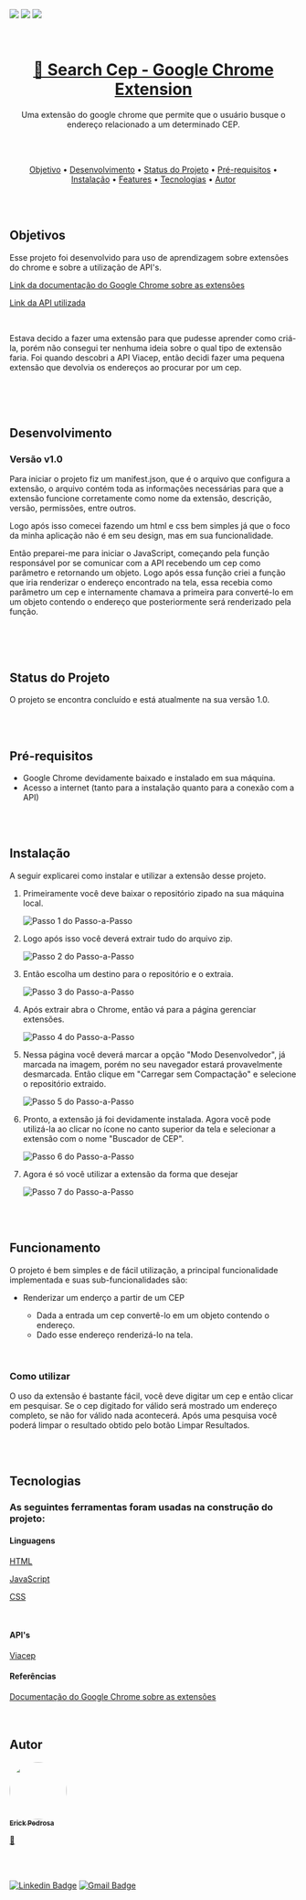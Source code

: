
<img src="https://img.shields.io/static/v1?label=Status&message=Finished&color=FFCB05&style=lat-square&logo=GoogleChrome"/> <img src="https://img.shields.io/static/v1?label=Version&message=v1.0&color=FF3333&style=lat-square&logo=GoogleChrome"/> <img src="https://img.shields.io/static/v1?label=License&message=MIT&color=33DD33&style=lat-square&logo=GoogleChrome"/>    

<br>

<h1 align="center">
    <a href="https://erickpedrosa.github.io/SearchCep--Chrome-Extension/">🔗 Search Cep - Google Chrome Extension</a>
</h1>

<p align="center">Uma extensão do google chrome que permite que o usuário busque o endereço relacionado a um determinado CEP.</p>    

<br>
<br>

<p align="center">
 <a href="#objetivo">Objetivo</a> •
 <a href="#desenvolvimento">Desenvolvimento</a> •
 <a href="#status">Status do Projeto</a> •
 <a href="#status">Pré-requisitos</a> •
 <a href="#status">Instalação</a> •
 <a href="#funcionamento">Features</a> • 
 <a href="#tecnologias">Tecnologias</a> • 
 <a href="#autor">Autor</a> 
</p>

<br>
<br>

<h2 id="objetivo">Objetivos</h2>
<p>Esse projeto foi desenvolvido para uso de aprendizagem sobre extensões do chrome e sobre a utilização de API's.</p>
<p><a href="https://developer.chrome.com/docs/extensions/" target="_blank">Link da documentação do Google Chrome sobre as extensões</a></p>
<p><a href="https://viacep.com.br/" target="_blank">Link da API utilizada</a></p>
<br>

<p>Estava decido a fazer uma extensão para que pudesse aprender como criá-la, porém não consegui ter nenhuma ideia sobre o qual tipo de extensão faria. Foi quando descobri a API Viacep, então decidi fazer uma pequena extensão que devolvia os endereços ao procurar por um cep. </p>
<br>


<br>
<br>

<h2 class="desenvolvimento">Desenvolvimento</h2>
<h3>Versão v1.0</h3>
<p>Para iniciar o projeto fiz um manifest.json, que é o arquivo que configura a extensão, o arquivo contém toda as informações necessárias para que a extensão funcione corretamente como nome da extensão, descrição, versão, permissões, entre outros.</p>
<p>Logo após isso comecei fazendo um html e css bem simples já que o foco da minha aplicação não é em seu design, mas em sua funcionalidade.</p>
<p>Então preparei-me para iniciar o JavaScript, começando pela função responsável por se comunicar com a API recebendo um cep como parâmetro e retornando um objeto. Logo após essa função criei a função que iria renderizar o endereço encontrado na tela, essa recebia como parâmetro um cep e internamente chamava a primeira para converté-lo em um objeto contendo o endereço que posteriormente será renderizado pela função. </p>
<br>

<br>
<br>

<h2 id="status">Status do Projeto</h2>
<p>O projeto se encontra concluído e está atualmente na sua versão 1.0.</p>

<br>
<br>

<h2 id="status">Pré-requisitos</h2>
<ul>
    <li>Google Chrome devidamente baixado e instalado em sua máquina.</li>
    <li>Acesso a internet (tanto para a instalação quanto para a conexão com a API)</li>
</ul>

<br>
<br>

<h2 id="status">Instalação</h2>
<p>A seguir explicarei como instalar e utilizar a extensão desse projeto.</p>
<ol>
    <li>
        <p>Primeiramente você deve baixar o repositório zipado na sua máquina local.</p>
        <img src="ReadmeImages/1.jpg" alt="Passo 1 do Passo-a-Passo">
    </li>
    <li>
        <p>Logo após isso você deverá extrair tudo do arquivo zip.</p>
        <img src="ReadmeImages/2.png" alt="Passo 2 do Passo-a-Passo">
    </li>
    <li>
        <p>Então escolha um destino para o repositório e o extraia.</p>
        <img src="ReadmeImages/3.png" alt="Passo 3 do Passo-a-Passo">
    </li>
    <li>
        <p>Após extrair abra o Chrome, então vá para a página gerenciar extensões.</p>
        <img src="ReadmeImages/4.jpg" alt="Passo 4 do Passo-a-Passo">
    </li>
    <li>
        <p>Nessa página você deverá marcar a opção "Modo Desenvolvedor", já marcada na imagem, porém no seu navegador estará provavelmente desmarcada. Então clique em "Carregar sem Compactação" e selecione o repositório extraido.</p>
        <img src="ReadmeImages/5.jpg" alt="Passo 5 do Passo-a-Passo">
    </li>
    <li>
        <p>Pronto, a extensão já foi devidamente instalada. Agora você pode utilizá-la ao clicar no ícone no canto superior da tela e selecionar a extensão com o nome "Buscador de CEP".</p>
        <img src="ReadmeImages/6.jpg" alt="Passo 6 do Passo-a-Passo">
    </li>
    <li>
        <p>Agora é só você utilizar a extensão da forma que desejar</p>
        <img src="ReadmeImages/7.png" alt="Passo 7 do Passo-a-Passo">
    </li>
</ol>




<br>
<br>

<h2 id="funcionamento">Funcionamento</h2>
<p>O projeto é bem simples e de fácil utilização, a principal funcionalidade implementada e suas sub-funcionalidades são:</p>
<ul>
    <li>Renderizar um enderço a partir de um CEP </li>
    <ul>
        <li>Dada a entrada um cep convertê-lo em um objeto contendo o endereço.</li>
        <li>Dado esse endereço renderizá-lo na tela.</li>
    </ul>
</ul>
<br>

<h3>Como utilizar</h3>
<p>O uso da extensão é bastante fácil, você deve digitar um cep e então clicar em pesquisar. Se o cep digitado for válido será mostrado um endereço completo, se não for válido nada acontecerá. Após uma pesquisa você poderá limpar o resultado obtido pelo botão Limpar Resultados.</p>

<br>
<br>

<h2 id="tecnologias">Tecnologias</h2>
<h3>As seguintes ferramentas foram usadas na construção do projeto:</h3>


<h4>Linguagens</h4>
<p><a href="https://developer.mozilla.org/pt-BR/docs/Web/HTML">HTML</a></p>
<p><a href="https://developer.mozilla.org/pt-BR/docs/Web/JavaScript">JavaScript</a></p>
<p><a href="https://developer.mozilla.org/pt-BR/docs/Web/CSS">CSS</a></p>
<br>

<h4>API's</h4>
<a href="https://viacep.com.br/">Viacep</a>
<br>

<h4>Referências</h4>
<a href="https://developer.chrome.com/docs/extensions/">Documentação do Google Chrome sobre as extensões</a>

<br>
<br>
<br>

<h2 id="autor">Autor</h2>

<a href="https://github.com/ErickPedrosa/">
    <img style="border-radius: 100%; " src="https://avatars.githubusercontent.com/u/84411590?v=4" width="100px;" alt=""/>
    <br>
    <sub><strong>Erick Pedrosa</strong></sub>
</a> 

<a href="https://github.com/ErickPedrosa/" title="Rocketseat">🚀</a>

<br>
<br>

<!--[![Twitter Badge](https://img.shields.io/badge/-@tgmarinho-1ca0f1?style=flat-square&labelColor=1ca0f1&logo=twitter&logoColor=white&link=https://twitter.com/tgmarinho)](https://twitter.com/tgmarinho) -->

[![Linkedin Badge](https://img.shields.io/badge/-Erick-Pedrosa?style=flat-square&logo=Linkedin&logoColor=white&link=https://www.linkedin.com/in/erickpedrosabarreto/)](https://www.linkedin.com/in/erickpedrosabarreto/) 
[![Gmail Badge](https://img.shields.io/badge/-erick.pedrosa.b@gmail.com-c14438?style=flat-square&logo=Gmail&logoColor=white&link=mailto:erick.pedrosa.b@gmail.com)](mailto:erick.pedrosa.b@gmail.com)